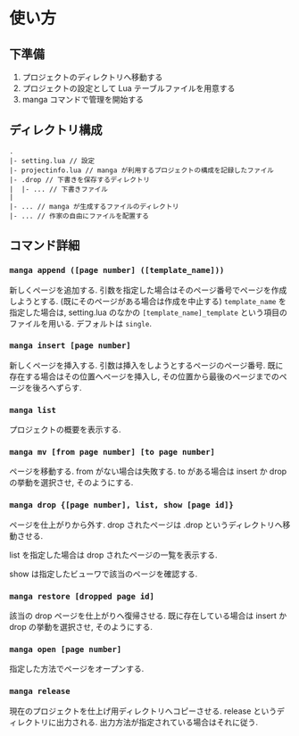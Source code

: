 # 使い方
## 下準備
1. プロジェクトのディレクトリへ移動する
2. プロジェクトの設定として Lua テーブルファイルを用意する
3. manga コマンドで管理を開始する

## ディレクトリ構成
```
.
|- setting.lua // 設定
|- projectinfo.lua // manga が利用するプロジェクトの構成を記録したファイル
|- .drop // 下書きを保存するディレクトリ
|  |- ... // 下書きファイル
|
|- ... // manga が生成するファイルのディレクトリ
|- ... // 作家の自由にファイルを配置する
```

## コマンド詳細
### `manga append ([page number] ([template_name]))`
新しくページを追加する.
引数を指定した場合はそのページ番号でページを作成しようとする. (既にそのページがある場合は作成を中止する)
`template_name` を指定した場合は, setting.lua のなかの `[template_name]_template` という項目のファイルを用いる. デフォルトは `single`.

### `manga insert [page number]`
新しくページを挿入する.
引数は挿入をしようとするページのページ番号.
既に存在する場合はその位置へページを挿入し, その位置から最後のページまでのページを後ろへずらす.

### `manga list`
プロジェクトの概要を表示する.

### `manga mv [from page number] [to page number]`
ページを移動する.
from がない場合は失敗する.
to がある場合は insert か drop の挙動を選択させ, そのようにする.

### `manga drop {[page number], list, show [page id]}`
ページを仕上がりから外す.
drop されたページは .drop というディレクトリへ移動させる.

list を指定した場合は drop されたページの一覧を表示する.

show は指定したビューワで該当のページを確認する.

### `manga restore [dropped page id]`
該当の drop ページを仕上がりへ復帰させる.
既に存在している場合は insert か drop の挙動を選択させ, そのようにする.

### `manga open [page number]`
指定した方法でページをオープンする.

### `manga release`
現在のプロジェクトを仕上げ用ディレクトリへコピーさせる.
release というディレクトリに出力される.
出力方法が指定されている場合はそれに従う.

